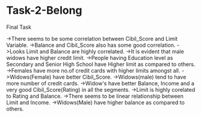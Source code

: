 # Task-2-Belong
Final Task

->There seems to be some correlation between Cibil_Score and Limit Variable.
->Balance and Cibil_Score also has some good correlation.
->Looks Limit and Balance are highly correlated.
->It is evident that male widows have higher credit limit.
->People having Education level as Secondary and Senior High School have Higher limit as compared to others.
->Females have more no.of credit cards with higher limits amongst all.
->Widows(Female) have better Cibil_Score.
->Widows(male) tend to have more number of credit cards.
->Widow's have better Balance, Income and a very good Cibil_Score(Rating) in all the segments.
->Limit is highly corelated to Rating and Balance.
->There seems to be linear relationship between Limit and Income.
->Widows(Male) have higher balance as compared to others.
